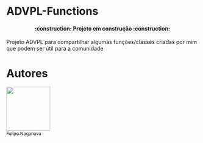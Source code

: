 # ADVPL-Functions

<h4 align="center">     :construction:  Projeto em construção  :construction:</h4>

Projeto ADVPL para compartilhar algumas funções/classes criadas por mim que podem ser útil para a comunidade


# Autores
[<img src="https://avatars.githubusercontent.com/u/24356497?v=4" width=115><br><sub>Felipe Naganava</sub>](https://github.com/naganava)
